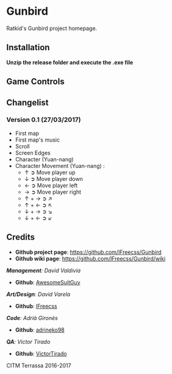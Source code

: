 # Gunbird
Ratkid's Gunbird project homepage.

## Installation
**Unzip the release folder and execute the .exe file**

## Game Controls

## Changelist
### Version 0.1 (27/03/2017)
* First map
* First map's music
* Scroll
* Screen Edges
* Character (Yuan-nang)
* Character Movement (Yuan-nang) :
     * ↑ ➲ Move player up
     * ↓ ➲ Move player down
     * ← ➲ Move player left
     * → ➲ Move player right
     * ↑ + → ➲ ↗
     * ↑ + ← ➲ ↖
     * ↓ + → ➲ ↘
     * ↓ + ← ➲ ↙
     
## Credits

* **Github project page**: https://github.com/lFreecss/Gunbird
* **Github wiki page**: https://github.com/lFreecss/Gunbird/wiki

_**Management**: David Valdivia_
* **Github**: [AwesomeSuitGuy](https://github.com/AwesomeSuitGuy)

_**Art/Design**: David Varela_
* **Github**: [lFreecss](https://github.com/lFreecss)

_**Code**: Adrià Gironès_
* **Github**: [adrineko98](https://github.com/adrineko98)

_**QA**: Victor Tirado_
* **Github**: [VictorTirado](https://github.com/VictorTirado)

CITM Terrassa 2016-2017
